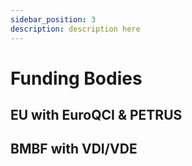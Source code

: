 ```yaml
---
sidebar_position: 3
description: description here
---
```


# Funding Bodies

## EU with EuroQCI & PETRUS


## BMBF with VDI/VDE

